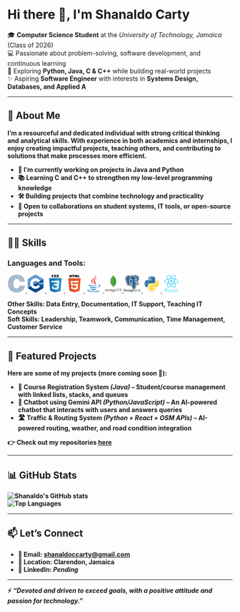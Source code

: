 # Hi there 👋, I'm Shanaldo Carty  

🎓 <b>Computer Science Student</b> at the <i>University of Technology, Jamaica</i> (Class of 2026)<br>
💻 Passionate about problem-solving, software development, and continuous learning<br>
🌱 Exploring <b>Python, Java, C & C++</b> while building real-world projects<br>
✨ Aspiring <b>Software Engineer</b> with interests in <b>Systems Design, Databases, and Applied A

---

## 🚀 About Me  
I’m a resourceful and dedicated individual with strong **critical thinking** and **analytical skills**. With experience in both academics and internships, I enjoy creating impactful projects, teaching others, and contributing to solutions that make processes more efficient.  

- 🔭 I’m currently working on projects in **Java and Python**  
- 📚 Learning **C and C++** to strengthen my low-level programming knowledge  
- 🛠️ Building projects that combine **technology and practicality**  
- 🤝 Open to collaborations on **student systems, IT tools, or open-source projects**  

---

## 🧑‍💻 Skills  

<h3 align="left">Languages and Tools:</h3>
<p align="left"> <a href="https://www.cprogramming.com/" target="_blank" rel="noreferrer"> <img src="https://raw.githubusercontent.com/devicons/devicon/master/icons/c/c-original.svg" alt="c" width="40" height="40"/> </a> <a href="https://www.w3schools.com/cpp/" target="_blank" rel="noreferrer"> <img src="https://raw.githubusercontent.com/devicons/devicon/master/icons/cplusplus/cplusplus-original.svg" alt="cplusplus" width="40" height="40"/> </a> <a href="https://www.w3schools.com/css/" target="_blank" rel="noreferrer"> <img src="https://raw.githubusercontent.com/devicons/devicon/master/icons/css3/css3-original-wordmark.svg" alt="css3" width="40" height="40"/> </a> <a href="https://www.w3.org/html/" target="_blank" rel="noreferrer"> <img src="https://raw.githubusercontent.com/devicons/devicon/master/icons/html5/html5-original-wordmark.svg" alt="html5" width="40" height="40"/> </a> <a href="https://www.java.com" target="_blank" rel="noreferrer"> <img src="https://raw.githubusercontent.com/devicons/devicon/master/icons/java/java-original.svg" alt="java" width="40" height="40"/> </a> <a href="https://www.mongodb.com/" target="_blank" rel="noreferrer"> <img src="https://raw.githubusercontent.com/devicons/devicon/master/icons/mongodb/mongodb-original-wordmark.svg" alt="mongodb" width="40" height="40"/> </a> <a href="https://www.postgresql.org" target="_blank" rel="noreferrer"> <img src="https://raw.githubusercontent.com/devicons/devicon/master/icons/postgresql/postgresql-original-wordmark.svg" alt="postgresql" width="40" height="40"/> </a> <a href="https://www.python.org" target="_blank" rel="noreferrer"> <img src="https://raw.githubusercontent.com/devicons/devicon/master/icons/python/python-original.svg" alt="python" width="40" height="40"/> </a> <a href="https://reactjs.org/" target="_blank" rel="noreferrer"> <img src="https://raw.githubusercontent.com/devicons/devicon/master/icons/react/react-original-wordmark.svg" alt="react" width="40" height="40"/> </a> </p>

**Other Skills**: Data Entry, Documentation, IT Support, Teaching IT Concepts  
**Soft Skills**: Leadership, Teamwork, Communication, Time Management, Customer Service  

---

## 📂 Featured Projects  
Here are some of my projects (more coming soon 🚀):  

- 📘 **Course Registration System** *(Java)* – Student/course management with linked lists, stacks, and queues  
- 🤖 **Chatbot using Gemini API** *(Python/JavaScript)* – An AI-powered chatbot that interacts with users and answers queries  
- 🛣 **Traffic & Routing System** *(Python + React + OSM APIs)* – AI-powered routing, weather, and road condition integration  

👉 Check out my repositories [here](https://github.com/Shanaldo)  

---

## 📊 GitHub Stats  

![Shanaldo's GitHub stats](https://github-readme-stats.vercel.app/api?username=Shanaldo&show_icons=true&theme=tokyonight)  
![Top Languages](https://github-readme-stats.vercel.app/api/top-langs/?username=Shanaldo&layout=compact&theme=tokyonight)  

---

## 📫 Let’s Connect  

- 📧 Email: **shanaldoccarty@gmail.com**  
- 📍 Location: **Clarendon, Jamaica**  
- 💼 LinkedIn: *Pending*  

---

⚡ *“Devoted and driven to exceed goals, with a positive attitude and passion for technology.”*  
